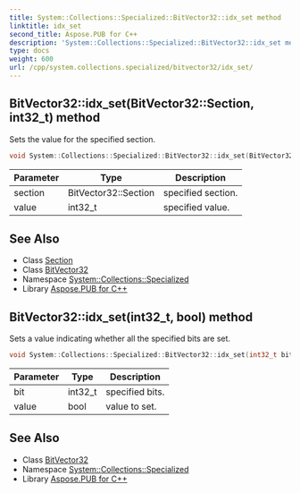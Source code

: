 ```yaml
---
title: System::Collections::Specialized::BitVector32::idx_set method
linktitle: idx_set
second_title: Aspose.PUB for C++
description: 'System::Collections::Specialized::BitVector32::idx_set method. Sets the value for the specified section in C++.'
type: docs
weight: 600
url: /cpp/system.collections.specialized/bitvector32/idx_set/
---
```

## BitVector32::idx_set(BitVector32::Section, int32_t) method


Sets the value for the specified section.

```cpp
void System::Collections::Specialized::BitVector32::idx_set(BitVector32::Section section, int32_t value)
```


| Parameter | Type | Description |
| --- | --- | --- |
| section | BitVector32::Section | specified section. |
| value | int32_t | specified value. |

## See Also

* Class [Section](../section/)
* Class [BitVector32](../)
* Namespace [System::Collections::Specialized](../../)
* Library [Aspose.PUB for C++](../../../)
## BitVector32::idx_set(int32_t, bool) method


Sets a value indicating whether all the specified bits are set.

```cpp
void System::Collections::Specialized::BitVector32::idx_set(int32_t bit, bool value)
```


| Parameter | Type | Description |
| --- | --- | --- |
| bit | int32_t | specified bits. |
| value | bool | value to set. |

## See Also

* Class [BitVector32](../)
* Namespace [System::Collections::Specialized](../../)
* Library [Aspose.PUB for C++](../../../)
